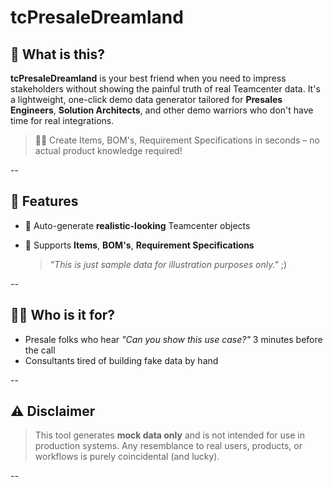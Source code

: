 # tcPresaleDreamland

## 🚀 What is this?

**tcPresaleDreamland** is your best friend when you need to impress stakeholders without showing the painful truth of real Teamcenter data.
It's a lightweight, one-click demo data generator tailored for **Presales Engineers**, **Solution Architects**, and other demo warriors who don't have time for real integrations.

> 🧙‍♂️ Create Items, BOM's, Requirement Specifications in seconds – no actual product knowledge required!

--

## 🎯 Features

* 🔧 Auto-generate **realistic-looking** Teamcenter objects
* 🧱 Supports **Items**, **BOM's**, **Requirement Specifications**

  > *"This is just sample data for illustration purposes only."* ;)

--

## 🧑‍💼 Who is it for?

* Presale folks who hear *"Can you show this use case?"* 3 minutes before the call
* Consultants tired of building fake data by hand
  
--

## ⚠️ Disclaimer

> This tool generates **mock data only** and is not intended for use in production systems.
> Any resemblance to real users, products, or workflows is purely coincidental (and lucky).

--

